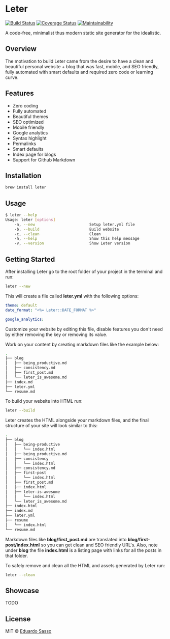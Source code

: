 # Leter
[![Build Status](https://travis-ci.org/eduardosasso/leter.svg?branch=master)](https://travis-ci.org/eduardosasso/leter)
[![Coverage Status](https://coveralls.io/repos/github/eduardosasso/leter/badge.svg?branch=master)](https://coveralls.io/github/eduardosasso/leter?branch=master)
[![Maintainability](https://api.codeclimate.com/v1/badges/b3b1378f11980d81d7c2/maintainability)](https://codeclimate.com/github/eduardosasso/leter/maintainability)

A code-free, minimalist thus modern static site generator for the idealistic.


## Overview
The motivation to build Leter came from the desire to have a clean and beautiful personal website + blog that was fast, mobile, and SEO friendly, fully automated with smart defaults and required zero code or learning curve.

## Features

- Zero coding
- Fully automated
- Beautiful themes
- SEO optimized
- Mobile friendly
- Google analytics
- Syntax highlight
- Permalinks
- Smart defaults
- Index page for blogs
- Support for Github Markdown

## Installation

```bash
brew install leter
```

## Usage

```bash
$ leter --help
Usage: leter [options]
    -n, --new                        Setup leter.yml file
    -b, --build                      Build website
    -c, --clean                      Clean
    -h, --help                       Show this help message
    -v, --version                    Show Leter version
```

## Getting Started
After installing Leter go to the root folder of your project in the terminal and run:

```bash
leter --new 
```

This will create a file called **leter.yml** with the following options:

```yaml
theme: default
date_format: "<%= Leter::DATE_FORMAT %>"

google_analytics:
```
Customize your website by editing this file, disable features you don't need by either removing the key or removing its value.

Work on your content by creating markdown files like the example below:

```bash
.
├── blog
│   ├── being_productive.md
│   ├── consistency.md
│   ├── first_post.md
│   └── leter_is_awesome.md
├── index.md
├── leter.yml
└── resume.md
```

To build your website into HTML run:

```bash
leter --build
```

Leter creates the HTML alongside your markdown files, and the final structure of your site will look similar to this:

```bash
.
├── blog
│   ├── being-productive
│   │   └── index.html
│   ├── being_productive.md
│   ├── consistency
│   │   └── index.html
│   ├── consistency.md
│   ├── first-post
│   │   └── index.html
│   ├── first_post.md
│   ├── index.html
│   ├── leter-is-awesome
│   │   └── index.html
│   └── leter_is_awesome.md
├── index.html
├── index.md
├── leter.yml
├── resume
│   └── index.html
└── resume.md
```

Markdown files like **blog/first_post.md** are translated into **blog/first-post/index.html** so you can get clean and SEO friendly URL's.
Also, note under **blog** the file **index.html** is a listing page with links for all the posts in that folder.


To safely remove and clean all the HTML and assets generated by Leter run:
```bash
leter --clean
```


## Showcase
TODO


## License

MIT © [Eduardo Sasso](https://eduardosasso.github.io)
